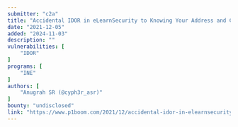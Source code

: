 ```yaml
---
submitter: "c2a"
title: "Accidental IDOR in eLearnSecurity to Knowing Your Address and Cert You Bought."
date: "2021-12-05"
added: "2024-11-03"
description: ""
vulnerabilities: [
    "IDOR"
]
programs: [
    "INE"
]
authors: [
    "Anugrah SR (@cyph3r_asr)"
]
bounty: "undisclosed"
link: "https://www.p1boom.com/2021/12/accidental-idor-in-elearnsecurity-to.html"
---
```




